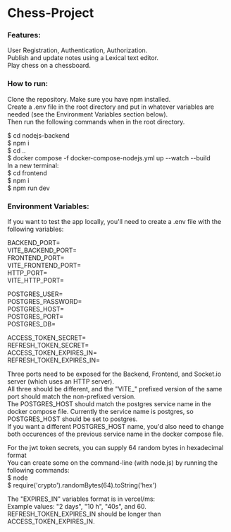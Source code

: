 # Chess-Project
### Features:  
User Registration, Authentication, Authorization.  
Publish and update notes using a Lexical text editor.  
Play chess on a chessboard.  

### How to run:
Clone the repository. Make sure you have npm installed.  
Create a .env file in the root directory and put in
whatever variables are needed (see the Environment Variables section below).  
Then run the following commands when in the root directory.

\$ cd nodejs-backend  
\$ npm i  
\$ cd ..  
\$ docker compose -f docker-compose-nodejs.yml up --watch --build  
In a new terminal:  
\$ cd frontend  
\$ npm i  
\$ npm run dev  

### Environment Variables:
If you want to test the app locally, you'll need to 
create a .env file with the following variables:

BACKEND_PORT=  
VITE_BACKEND_PORT=  
FRONTEND_PORT=  
VITE_FRONTEND_PORT=  
HTTP_PORT=  
VITE_HTTP_PORT=  

POSTGRES_USER=   
POSTGRES_PASSWORD=  
POSTGRES_HOST=  
POSTGRES_PORT=  
POSTGRES_DB=  

ACCESS_TOKEN_SECRET=  
REFRESH_TOKEN_SECRET=  
ACCESS_TOKEN_EXPIRES_IN=  
REFRESH_TOKEN_EXPIRES_IN=  

Three ports need to be exposed for the Backend, Frontend, and Socket.io server (which uses an HTTP server).  
All three should be different, and the "VITE_" prefixed version of the same port should match the non-prefixed version.  
The POSTGRES_HOST should match the postgres service name in the docker compose file. Currently the service name is postgres, so POSTGRES_HOST should be set to postgres.  
If you want a different POSTGRES_HOST name, you'd also need to change both occurences of the previous service name in the docker compose file.  

For the jwt token secrets, you can supply 64 random bytes in hexadecimal format  
You can create some on the command-line (with node.js) by running the following commands:  
\$ node  
\$ require('crypto').randomBytes(64).toString('hex')  

The "EXPIRES_IN" variables format is in vercel/ms:  
Example values: "2 days", "10 h", "40s", and 60.  
REFRESH_TOKEN_EXPIRES_IN should be longer than ACCESS_TOKEN_EXPIRES_IN.